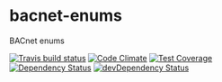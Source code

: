 # bacnet-enums

BACnet enums

[![Travis build status](http://img.shields.io/travis/ryanluton/bacnet-enums.svg?style=flat)](https://travis-ci.org/ryanluton/bacnet-enums)
[![Code Climate](https://codeclimate.com/github/ryanluton/bacnet-enums/badges/gpa.svg)](https://codeclimate.com/github/ryanluton/bacnet-enums)
[![Test Coverage](https://codeclimate.com/github/ryanluton/bacnet-enums/badges/coverage.svg)](https://codeclimate.com/github/ryanluton/bacnet-enums)
[![Dependency Status](https://david-dm.org/ryanluton/bacnet-enums.svg)](https://david-dm.org/ryanluton/bacnet-enums)
[![devDependency Status](https://david-dm.org/ryanluton/bacnet-enums/dev-status.svg)](https://david-dm.org/ryanluton/bacnet-enums#info=devDependencies)
